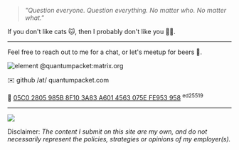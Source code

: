 > _"Question everyone. Question everything. No matter who. No matter what."_

If you don't like cats :cat:, then I probably don't like you :man_shrugging:.

---

Feel free to reach out to me for a chat, or let's meetup for beers :beers:.

![element][1] @<!-- -->quantumpacket:matrix.org

:envelope: github <!-- -->/at/<!-- --> quantumpacket.com

:key: [05C0 2805 985B 8F10 3A83 A601 4563 075E FE953 958][2] <sup>ed25519</sup>

---

![][3]

Disclaimer: *The content I submit on this site are my own, and do not necessarily represent the policies, strategies or opinions of my employer(s).*

[1]: https://user-images.githubusercontent.com/8516784/159028043-336af7f1-adee-494c-be79-9918485feb8e.png
[2]: https://github.com/quantumpacket.gpg
[3]: https://user-images.githubusercontent.com/8516784/101267099-4bcc5f00-3723-11eb-9c07-a0307f83795c.gif
